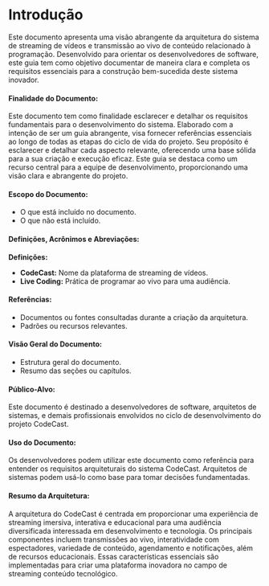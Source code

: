 # Introdução

Este documento apresenta uma visão abrangente da arquitetura do sistema de streaming de vídeos e transmissão ao vivo de conteúdo relacionado à programação. Desenvolvido para orientar os desenvolvedores de software, este guia tem como objetivo documentar de maneira clara e completa os requisitos essenciais para a construção bem-sucedida deste sistema inovador.

#### Finalidade do Documento:
Este documento tem como finalidade esclarecer e detalhar os requisitos fundamentais para o desenvolvimento do sistema. Elaborado com a intenção de ser um guia abrangente, visa fornecer referências essenciais ao longo de todas as etapas do ciclo de vida do projeto. Seu propósito é esclarecer e detalhar cada aspecto relevante, oferecendo uma base sólida para a sua criação e execução eficaz. Este guia se destaca como um recurso central para a equipe de desenvolvimento, proporcionando uma visão clara e abrangente do projeto.

 
#### Escopo do Documento:
- O que está incluído no documento.
- O que não está incluído.

#### Definições, Acrônimos e Abreviações:
**Definições:**

- **CodeCast:** Nome da plataforma de streaming de vídeos.
- **Live Coding:** Prática de programar ao vivo para uma audiência.

#### Referências:
- Documentos ou fontes consultadas durante a criação da arquitetura.
- Padrões ou recursos relevantes.
#### Visão Geral do Documento:
- Estrutura geral do documento.
- Resumo das seções ou capítulos.
#### Público-Alvo:
Este documento é destinado a desenvolvedores de software, arquitetos de sistemas, e demais profissionais envolvidos no ciclo de desenvolvimento do projeto CodeCast.
#### Uso do Documento:
Os desenvolvedores podem utilizar este documento como referência para entender os requisitos arquiteturais do sistema CodeCast. Arquitetos de sistemas podem usá-lo como base para tomar decisões fundamentadas.
#### Resumo da Arquitetura:
A arquitetura do CodeCast é centrada em proporcionar uma experiência de streaming imersiva, interativa e educacional para uma audiência diversificada interessada em desenvolvimento e tecnologia. Os principais componentes incluem transmissões ao vivo, interatividade com espectadores, variedade de conteúdo, agendamento e notificações, além de recursos educacionais. Essas características essenciais são implementadas para criar uma plataforma inovadora no campo de streaming conteúdo tecnológico.